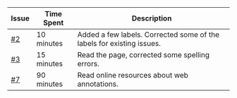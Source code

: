 | Issue              | Time Spent          | Description                                              |
|--------------------|---------------------|----------------------------------------------------------|
|  <a href="https://github.com/swe574-group2/swe574/issues/2">#2</a>                | 10 minutes          | Added a few labels. Corrected some of the labels for existing issues.|
|  <a href="https://github.com/swe574-group2/swe574/issues/3">#3</a>                | 15 minutes          | Read the page, corrected some spelling errors. |
|  <a href="https://github.com/swe574-group2/swe574/issues/7">#7</a>                | 90 minutes          | Read online resources about web annotations. |
